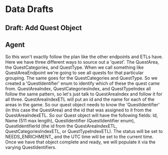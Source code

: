 # Data Drafts

## Draft: Add Quest Object
## Agent
So this won't exactly follow the plan like the other endpoints and ETLs have. Here we have three different ways to source out a 'quest'. The QuestArea, the QuestCategories, and QuestType. When we call something like QuestAreaEndpoint we're going to see all quests for that particular grouping. The same goes for the QuestCategories and QuestType. So we created a 'QuestIdentifier' enum to identify which of these the quest came from. QuestAreaIndex, QuestCategoriesIndex, and QuestTypeIndex all follow the same pattern, so let's just talk to QuestAreaIndex and follow it for all three. QuestAreaIndexETL will put an id and the name for each of the areas in the game. So our quest object needs to know the 'QuestIdentifier' (in this case the QuestArea) and the id that was assigned to it from the QuestAreaIndexETL. So our Quest object will have the following fields: Id, Name (511 max length), QuestIdentifier (QuestIdentifier enum), QuestIdentifierId (the id from the QuestAreaIndexETL, QuestCategoriesIndexETL, or QuestTypeIndexETL). The status will be set to NEEDS_ENRICHMENT_ and the UTC time will be set to the current time. Once we have that object complete and ready, we will populate it via the varying QuestIdentifiers. 
